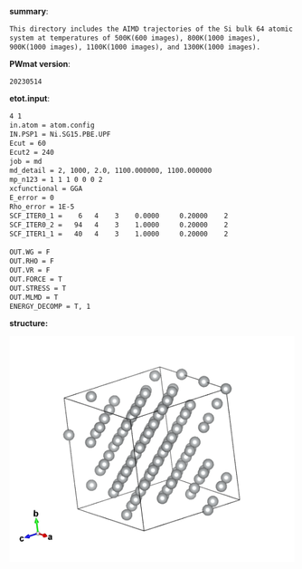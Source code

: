 **summary**:
    
    This directory includes the AIMD trajectories of the Si bulk 64 atomic system at temperatures of 500K(600 images), 800K(1000 images), 900K(1000 images), 1100K(1000 images), and 1300K(1000 images).

**PWmat version**: 
    
    20230514

**etot.input**:

    4 1
    in.atom = atom.config
    IN.PSP1 = Ni.SG15.PBE.UPF
    Ecut = 60
    Ecut2 = 240
    job = md
    md_detail = 2, 1000, 2.0, 1100.000000, 1100.000000
    mp_n123 = 1 1 1 0 0 0 2
    xcfunctional = GGA
    E_error = 0
    Rho_error = 1E-5
    SCF_ITER0_1 =    6   4    3    0.0000     0.20000    2
    SCF_ITER0_2 =   94   4    3    1.0000     0.20000    2
    SCF_ITER1_1 =   40   4    3    1.0000     0.20000    2

    OUT.WG = F 
    OUT.RHO = F 
    OUT.VR = F 
    OUT.FORCE = T 
    OUT.STRESS = T 
    OUT.MLMD = T
    ENERGY_DECOMP = T, 1


**structure:**

![](/ni/POSCAR.png)



